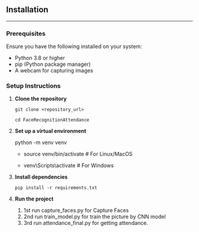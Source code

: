 ## Installation
------------------------------------

### Prerequisites

Ensure you have the following installed on your system:

-   Python 3.8 or higher
-   pip (Python package manager)
-   A webcam for capturing images

### Setup Instructions

1.  **Clone the repository**

    `git clone <repository_url>`
    
    `cd FaceRecognitionAttendance`

2.  **Set up a virtual environment**
    
    python -m venv venv

    - source venv/bin/activate  # For Linux/MacOS
        
    - venv\Scripts\activate     # For Windows

3.  **Install dependencies**

    `pip install -r requirements.txt`

4.  **Run the project**
    1. 1st run capture_faces.py for Capture Faces
    2. 2nd run train_model.py for train the picture by CNN model
    3. 3rd run attendance_final.py for getting attendance.
